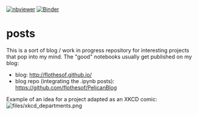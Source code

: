 [![nbviewer](https://raw.githubusercontent.com/jupyter/design/master/logos/Badges/nbviewer_badge.svg)](https://nbviewer.jupyter.org/github/flothesof/posts/)
[![Binder](https://mybinder.org/badge_logo.svg)](https://mybinder.org/v2/gh/flothesof/posts/master)

posts
=====

This is a sort of blog / work in progress repository for interesting projects that pop into my mind. The "good" notebooks usually get published on my blog: 

- blog: <http://flothesof.github.io/>
- blog repo (integrating the .ipynb posts): <https://github.com/flothesof/PelicanBlog>

Example of an idea for a project adapted as an XKCD comic:
![files/xkcd_departments.png](files/xkcd_departments.png)

